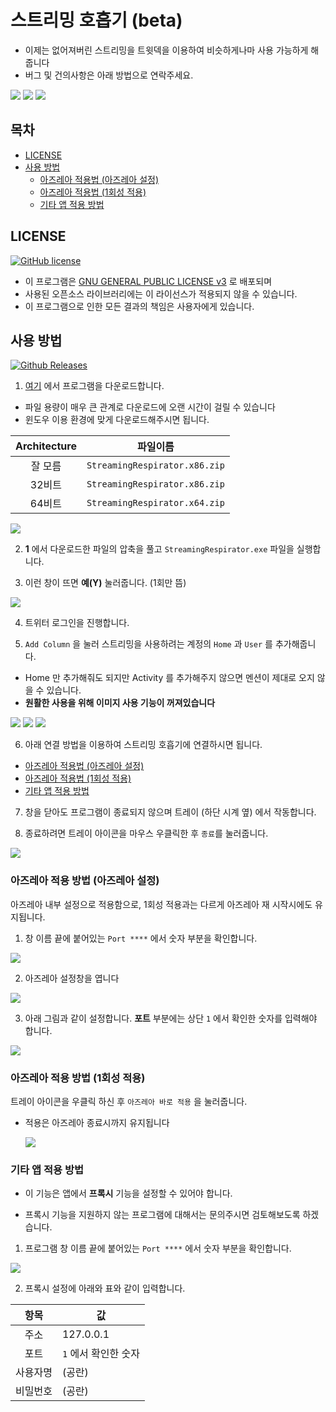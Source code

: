 # 스트리밍 호흡기 (beta)

- 이제는 없어져버린 스트리밍을 트윗덱을 이용하여 비슷하게나마 사용 가능하게 해줍니다
- 버그 및 건의사항은 아래 방법으로 연락주세요.

[![](https://img.shields.io/badge/Github-Issue-lightgray.svg?longCache=true&style=flat-square)](https://github.com/RyuaNerin/StreamingRespirator/issues)
[![](https://img.shields.io/badge/Twitter-RyuaNerin-blue.svg?longCache=true&style=flat-square)](https://twitter.com/RyuaNerin)
[![](https://img.shields.io/badge/Telegram-unknown5766-blue.svg?longCache=true&style=flat-square)](https://t.me/unknown5766)


## 목차

- [LICENSE](#license)
- [사용 방법](#사용-방법)
  - [아즈레아 적용법 (아즈레아 설정)](#아즈레아-적용-방법-아즈레아-설정)
  - [아즈레아 적용법 (1회성 적용)](#아즈레아-적용-방법-1회성-적용)
  - [기타 앱 적용 방법](#기타-앱-적용-방법)


## LICENSE

[![GitHub license](https://img.shields.io/github/license/RyuaNerin/StreamingRespirator.svg?style=flat-square)](https://github.com/RyuaNerin/StreamingRespirator/blob/master/LICENSE)

- 이 프로그램은 [GNU GENERAL PUBLIC LICENSE v3](LICENSE) 로 배포되며
- 사용된 오픈소스 라이브러리에는 이 라이선스가 적용되지 않을 수 있습니다.
- 이 프로그램으로 인한 모든 결과의 책임은 사용자에게 있습니다.

## 사용 방법

[![Github Releases](https://img.shields.io/github/downloads/RyuaNerin/StreamingRespirator/latest/total.svg?style=flat-square)](https://github.com/RyuaNerin/StreamingRespirator/releases/latest)

1. [여기](https://github.com/RyuaNerin/StreamingRespirator/releases/latest) 에서 프로그램을 다운로드합니다.

  - 파일 용량이 매우 큰 관계로 다운로드에 오랜 시간이 걸릴 수 있습니다
  - 윈도우 이용 환경에 맞게 다운로드해주시면 됩니다.

  |Architecture|파일이름|
|:-:|-|
|잘 모름|`StreamingRespirator.x86.zip`|
|32비트|`StreamingRespirator.x86.zip`|
|64비트|`StreamingRespirator.x64.zip`|

  ![](docs/1.png)

2. **1** 에서 다운로드한 파일의 압축을 풀고 `StreamingRespirator.exe` 파일을 실행합니다.

3. 이런 창이 뜨면 **예(Y)** 눌러줍니다. (1회만 뜸)

  ![](docs/3.png)

4. 트위터 로그인을 진행합니다.

5. `Add Column` 을 눌러 스트리밍을 사용하려는 계정의 `Home` 과 `User` 를 추가해줍니다.

  - Home 만 추가해줘도 되지만 Activity 를 추가해주지 않으면 멘션이 제대로 오지 않을 수 있습니다.
  - **원활한 사용을 위해 이미지 사용 기능이 꺼져있습니다**

  ![](docs/5-1.png)
  ![](docs/5-2.png)
  ![](docs/5-3.png)

6. 아래 연결 방법을 이용하여 스트리밍 호흡기에 연결하시면 됩니다.
  - [아즈레아 적용법 (아즈레아 설정)](#아즈레아-적용-방법-아즈레아-설정)
  - [아즈레아 적용법 (1회성 적용)](#아즈레아-적용-방법-1회성-적용)
  - [기타 앱 적용 방법](#기타-앱-적용-방법)

7. 창을 닫아도 프로그램이 종료되지 않으며 트레이 (하단 시계 옆) 에서 작동합니다.

8. 종료하려면 트레이 아이콘을 마우스 우클릭한 후 `종료`를 눌러줍니다.

  ![](docs/8.png)

### 아즈레아 적용 방법 (아즈레아 설정)

아즈레아 내부 설정으로 적용함으로, 1회성 적용과는 다르게 아즈레아 재 시작시에도 유지됩니다.

1. 창 이름 끝에 붙어있는 `Port ****` 에서 숫자 부분을 확인합니다.

  ![](docs/azurea-way1-1.png)

2. 아즈레아 설정창을 엽니다

  ![](docs/azurea-way1-2.png)

3. 아래 그림과 같이 설정합니다. **포트** 부분에는 상단 ` 1 ` 에서 확인한 숫자를 입력해야 합니다.

  ![](docs/azurea-way1-3.png)

### 아즈레아 적용 방법 (1회성 적용)

트레이 아이콘을 우클릭 하신 후 `아즈레아 바로 적용` 을 눌러줍니다.

- 적용은 아즈레아 종료시까지 유지됩니다

  ![](docs/azurea-way2-1.png)

### 기타 앱 적용 방법

- 이 기능은 앱에서 **프록시** 기능을 설정할 수 있어야 합니다.

- 프록시 기능을 지원하지 않는 프로그램에 대해서는 문의주시면 검토해보도록 하겠습니다.

1. 프로그램 창 이름 끝에 붙어있는 `Port ****` 에서 숫자 부분을 확인합니다.

  ![](docs/etc-1.png)

2. 프록시 설정에 아래와 표와 같이 입력합니다.

  |항목|값|
|:-:|---|
|주소|127.0.0.1|
|포트|`1` 에서 확인한 숫자|
|사용자명|(공란)|
|비밀번호|(공란)|

